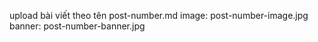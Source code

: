 upload bài viết theo tên post-number.md 
image: post-number-image.jpg
banner: post-number-banner.jpg
